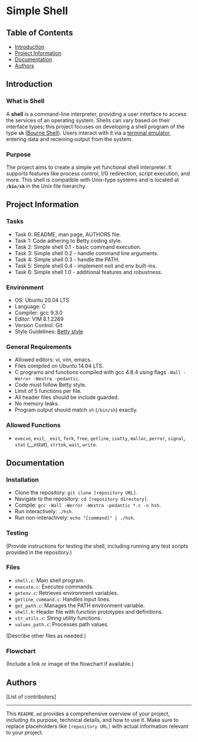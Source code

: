 # Simple Shell

## Table of Contents

- [Introduction](#introduction)
- [Project Information](#project-information)
- [Documentation](#documentation)
- [Authors](#authors)

## Introduction

### What is Shell

A **shell** is a command-line interpreter, providing a user interface to access the services of an operating system. Shells can vary based on their interface types; this project focuses on developing a shell program of the type **`sh`** ([Bourne Shell](https://en.wikipedia.org/wiki/Bourne_shell)). Users interact with it via a [terminal emulator](https://en.wikipedia.org/wiki/Terminal_emulator), entering data and receiving output from the system.

### Purpose

The project aims to create a simple yet functional shell interpreter. It supports features like process control, I/O redirection, script execution, and more. This shell is compatible with Unix-type systems and is located at **`/bin/sh`** in the Unix file hierarchy.

## Project Information

### Tasks

- Task 0: README, man page, AUTHORS file.
- Task 1: Code adhering to Betty coding style.
- Task 2: Simple shell 0.1 - basic command execution.
- Task 3: Simple shell 0.2 - handle command line arguments.
- Task 4: Simple shell 0.3 - handle the PATH.
- Task 5: Simple shell 0.4 - implement exit and env built-ins.
- Task 6: Simple shell 1.0 - additional features and robustness.

### Environment

- OS: Ubuntu 20.04 LTS
- Language: C
- Compiler: gcc 9.3.0
- Editor: VIM 8.1.2269
- Version Control: Git
- Style Guidelines: [Betty style](https://github.com/holbertonschool/Betty/wiki)

### General Requirements

- Allowed editors: vi, vim, emacs.
- Files compiled on Ubuntu 14.04 LTS.
- C programs and functions compiled with gcc 4.8.4 using flags `-Wall -Werror -Wextra -pedantic`.
- Code must follow Betty style.
- Limit of 5 functions per file.
- All header files should be include guarded.
- No memory leaks.
- Program output should match `sh` (`/bin/sh`) exactly.

### Allowed Functions

- `execve`, `exit`, `_exit`, `fork`, `free`, `getline`, `isatty`, `malloc`, `perror`, `signal`, `stat` (__xstat), `strtok`, `wait`, `write`.

## Documentation

### Installation

- Clone the repository: `git clone [repository URL]`.
- Navigate to the repository: `cd [repository directory]`.
- Compile: `gcc -Wall -Werror -Wextra -pedantic *.c -o hsh`.
- Run interactively: `./hsh`.
- Run non-interactively: `echo "[command]" | ./hsh`.

### Testing

(Provide instructions for testing the shell, including running any test scripts provided in the repository.)

### Files

- `shell.c`: Main shell program.
- `execute.c`: Executes commands.
- `getenv.c`: Retrieves environment variables.
- `getline_command.c`: Handles input lines.
- `get_path.c`: Manages the PATH environment variable.
- `shell.h`: Header file with function prototypes and definitions.
- `str_utils.c`: String utility functions.
- `values_path.c`: Processes path values.

(Describe other files as needed.)

### Flowchart

(Include a link or image of the flowchart if available.)

## Authors

[List of contributors]

---

This `README.md` provides a comprehensive overview of your project, including its purpose, technical details, and how to use it. Make sure to replace placeholders like `[repository URL]` with actual information relevant to your project.

